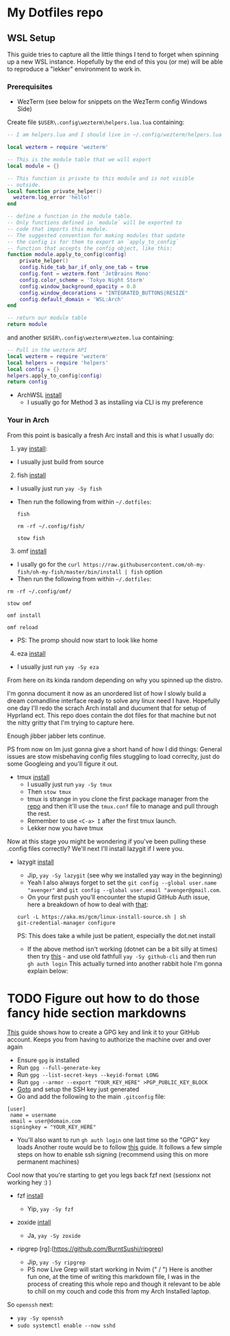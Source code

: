 # My Dotfiles repo

## WSL Setup

This guide tries to capture all the little things I tend to forget when spinning
up a new WSL instance.
Hopefully by the end of this you (or me) will be able to reproduce a "lekker"
environment to work in.

### Prerequisites

- WezTerm (see below for snippets on the WezTerm config Windows Side)

Create file `$USER\.config\wezterm\helpers.lua.lua` containing:

```lua
-- I am helpers.lua and I should live in ~/.config/wezterm/helpers.lua

local wezterm = require 'wezterm'

-- This is the module table that we will export
local module = {}

-- This function is private to this module and is not visible
-- outside.
local function private_helper()
  wezterm.log_error 'hello!'
end

-- define a function in the module table.
-- Only functions defined in `module` will be exported to
-- code that imports this module.
-- The suggested convention for making modules that update
-- the config is for them to export an `apply_to_config`
-- function that accepts the config object, like this:
function module.apply_to_config(config)
    private_helper()
    config.hide_tab_bar_if_only_one_tab = true
    config.font = wezterm.font 'JetBrains Mono'
    config.color_scheme = 'Tokyo Night Storm'
    config.window_background_opacity = 0.8
    config.window_decorations = "INTEGRATED_BUTTONS|RESIZE"
    config.default_domain = 'WSL:Arch'
end

-- return our module table
return module
```

and another `$USER\.config\wezterm\weztem.lua` containing:

```lua
-- Pull in the wezterm API
local wezterm = require 'wezterm'
local helpers = require 'helpers'
local config = {}
helpers.apply_to_config(config)
return config
```

- ArchWSL [install](https://wsldl-pg.github.io/ArchW-docs/How-to-Setup/)
  - I usually go for Method 3 as installing via CLI is my preference

### Your in Arch

From this point is basically a fresh Arc install and this is what I usually do:

1. yay [install](https://github.com/Jguer/yay):

- I usually just build from source

2. fish [install](https://fishshell.com)

- I usually just run `yay -Sy fish`
- Then run the following from within `~/.dotfiles`:

  ```shell
  fish

  rm -rf ~/.config/fish/

  stow fish
  ```

3. omf [install](https://github.com/oh-my-fish/oh-my-fish)

- I usally go for the `curl https://raw.githubusercontent.com/oh-my-fish/oh-my-fish/master/bin/install | fish` option
- Then run the following from within `~/.dotfiles`:

```shell
rm -rf ~/.config/omf/

stow omf

omf install

omf reload
```

- PS: The promp should now start to look like home

4. eza [install](https://github.com/eza-community/eza)

- I usually just run `yay -Sy eza`

From here on its kinda random depending on why you spinned up the distro.

I'm gonna document it now as an unordered list of how I slowly build a dream
comandline interface ready to solve any linux need I have. Hopefully one day
I'll redo the scrach Arch install and ducument that for setup of Hyprland ect.
This repo does contain the dot files for that machine but not the nitty gritty
that I'm trying to capture here.

Enough jibber jabber lets continue.

PS from now on Im just gonna give a short hand of how I did things:
General issues are stow misbehaving config files stuggling to load correclty,
just do some Googleing and you'll figure it out.

- tmux [install](https://github.com/tmux/tmux/wiki/Installing)
  - I usually just run `yay -Sy tmux`
  - Then `stow tmux`
  - tmux is strange in you clone the first package manager from the
    [repo](https://github.com/tmux-plugins/tpm) and then it'll use the `tmux.conf`
    file to manage and pull through the rest.
  - Remember to use `<C-a> I` after the first tmux launch.
  - Lekker now you have tmux

Now at this stage you might be wondering if you've been pulling these
.config files correctly? We'll next I'll install lazygit if I were you.

- lazygit [install](https://github.com/jesseduffield/lazygit)

  - Jip, `yay -Sy lazygit` (see why we installed yay way in the beginning)
  - Yeah I also always forget to set the `git config --global user.name "avenger"`
    and `git config --global user.email "avenger@gmail.com`.
  - On your first push you'll encounter the stupid GitHub Auth issue, here a
    breakdown of how to deal with [that](https://github.com/git-ecosystem/git-credential-manager/blob/release/docs/install.md):

  ```shell
  curl -L https://aka.ms/gcm/linux-install-source.sh | sh
  git-credential-manager configure
  ```

  PS: This does take a while just be patient, especially the dot.net install

  - If the above method isn't working (dotnet can be a bit silly at times) then try [this](https://github.com/cli/cli/blob/trunk/docs/install_linux.md) - and use old fathfull `yay -Sy github-cli`
    and then run `gh auth login`
    This actually turned into another rabbit hole I'm gonna explain below:

# TODO Figure out how to do those fancy hide section markdowns

[This](https://gitlab.com/hasecilu/dotfiles/-/snippets/2542670) guide shows how to create a GPG key and link it to your GitHub account. Keeps you from having to authorize the machine over and over again

- Ensure `gpg` is installed
- Run `gpg --full-generate-key`
- Run `gpg --list-secret-keys --keyid-format LONG`
- Run `gpg --armor --export "YOUR_KEY_HERE" >PGP_PUBLIC_KEY_BLOCK`
- [Goto](https://github.com/settings/keys) and setup the SSH key just generated
- Go and add the following to the main `.gitconfig` file:

```config
[user]
 name = username
 email = user@domain.com
 signingkey = "YOUR_KEY_HERE"

```

- You'll also want to run `gh auth login` one last time so the "GPG" key loads
  Another route would be to follow [this](https://docs.github.com/en/authentication/connecting-to-github-with-ssh/generating-a-new-ssh-key-and-adding-it-to-the-ssh-agent) guide.
  It follows a few simple steps on how to enable ssh signing (recommend using this on more permanent machines)

Cool now that you're starting to get you legs back fzf next (sessionx not working hey :) )

- fzf [install](https://github.com/junegunn/fzf)

  - Yip, `yay -Sy fzf`

- zoxide [intall](https://github.com/ajeetdsouza/zoxide)

  - Ja, `yay -Sy zoxide`

- ripgrep [rg]:(<https://github.com/BurntSushi/ripgrep>)
  - Jip, `yay -Sy ripgrep`
  - PS now Live Grep will start working in Nvim ("<leader> / ")
Here is another fun one, at the time of writing this markdown file, I was in the process of creating this whole repo and though it relevant to be able to chill on my couch and code this from my Arch Installed laptop.

So `openssh` next:
  - `yay -Sy openssh`
  - `sudo systemctl enable --now sshd`
